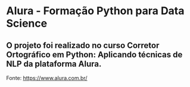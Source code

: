 # Alura  - Formação Python para Data Science 
## O projeto foi realizado no curso Corretor Ortográfico em Python: Aplicando técnicas de NLP da plataforma Alura.

Fonte: https://www.alura.com.br/
